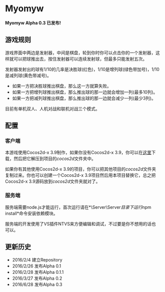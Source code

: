 # Myomyw
**Myomyw Alpha 0.3 已发布!**
## 游戏规则
游戏界面中两边是发射器，中间是棋盘，轮到你时你可以点击你的一个发射器，这样就可以把球推出去，按住发射器可以连续发射球，但最多只能发射五次。

发射器发射出的球有1/10的几率是决胜球(红色)，1/10是增列球(绿色带加号)，1/10是减列球(黄色带减号)。

* 如果一方把决胜球推出棋盘，那么这一方就算失败。
* 如果一方把增列球推出棋盘，那么推出球的那一边就会增加一列(最多10列)。
* 如果一方把减列球推出棋盘，那么推出球的那一边就会减少一列(最少3列)。

目前有单机双人、人机对战和联机对战三个模式。

## 配置
### 客户端
本游戏使用Cocos2d-x 3.9制作，如果你没有Cocos2d-x 3.9，你可以在[这里](http://www.cocos2d-x.org/filedown/cocos2d-x-3.9.zip)下载，然后把它解压到项目的*cocos2d*文件夹中。

如果你有其他使用Cocos2d-x 3.9的项目，你可以把其他项目的*cocos2d*文件夹复制过来。你也可以创建一个Cocos2d-x 3.9项目然后用本项目替换它，总之把Cocos2d-x 3.9源码放到*cocos2d*文件夹就对了。

### 服务端
服务端需要node.js才能运行，首次运行请在*\\Server\\Server*目录下运行*npm install*命令安装依赖模块。

服务端的开发使用了VS插件NTVS来方便编辑和调试，不过要是你不想用的话也可以。

## 更新历史
* 2016/2/4   建立Repository
* 2016/2/26  发布Alpha 0.1
* 2016/2/28  发布Alpha 0.1.1
* 2016/3/27  发布Alpha 0.2
* 2016/6/28  发布Alpha 0.3
